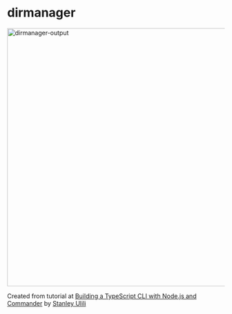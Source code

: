 # dirmanager


<img width="597" alt="dirmanager-output" src="https://user-images.githubusercontent.com/13385801/198857466-9441d104-e2fd-45d5-a204-0d69c5396b8d.png">

Created from tutorial at [Building a TypeScript CLI with Node.js and Commander](https://blog.logrocket.com/building-typescript-cli-node-js-commander/) by [Stanley Ulili](https://www.stanleyulili.com/)
